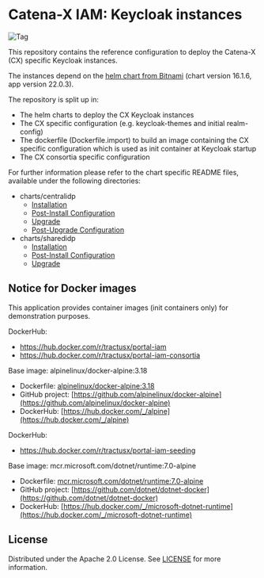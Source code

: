 # Catena-X IAM: Keycloak instances

![Tag](https://img.shields.io/static/v1?label=&message=LeadingRepository&color=green&style=flat)

This repository contains the reference configuration to deploy the Catena-X (CX) specific Keycloak instances.

The instances depend on the [helm chart from Bitnami](https://artifacthub.io/packages/helm/bitnami/keycloak) (chart version 16.1.6, app version 22.0.3).

The repository is split up in:

* The helm charts to deploy the CX Keycloak instances
* The CX specific configuration (e.g. keycloak-themes and initial realm-config)
* The dockerfile (Dockerfile.import) to build an image containing the CX specific configuration which is used as init container at Keycloak startup
* The CX consortia specific configuration

For further information please refer to the chart specific README files, available under the following directories:

* charts/centralidp
  * [Installation](./charts/centralidp/README.md#installation)
  * [Post-Install Configuration](./charts/centralidp/README.md#post-install-configuration)
  * [Upgrade](./charts/centralidp/README.md#upgrade)
  * [Post-Upgrade Configuration](./charts/centralidp/README.md#post-upgrade-configuration)
* charts/sharedidp
  * [Installation](./charts/sharedidp/README.md#installation)
  * [Post-Install Configuration](./charts/sharedidp/README.md#post-install-configuration)
  * [Upgrade](./charts/sharedidp/README.md#upgrade)

## Notice for Docker images

This application provides container images (init containers only) for demonstration purposes.

DockerHub:

* https://hub.docker.com/r/tractusx/portal-iam
* https://hub.docker.com/r/tractusx/portal-iam-consortia

Base image: alpinelinux/docker-alpine:3.18

* Dockerfile: [alpinelinux/docker-alpine:3.18](https://github.com/alpinelinux/docker-alpine/blob/v3.18/x86_64/Dockerfile)
* GitHub project: [https://github.com/alpinelinux/docker-alpine](https://github.com/alpinelinux/docker-alpine)
* DockerHub: [https://hub.docker.com/_/alpine](https://hub.docker.com/_/alpine)

DockerHub:

* https://hub.docker.com/r/tractusx/portal-iam-seeding

Base image: mcr.microsoft.com/dotnet/runtime:7.0-alpine

* Dockerfile: [mcr.microsoft.com/dotnet/runtime:7.0-alpine](https://github.com/dotnet/dotnet-docker/blob/main/src/runtime/7.0/alpine3.17/amd64/Dockerfile)
* GitHub project: [https://github.com/dotnet/dotnet-docker](https://github.com/dotnet/dotnet-docker)
* DockerHub: [https://hub.docker.com/_/microsoft-dotnet-runtime](https://hub.docker.com/_/microsoft-dotnet-runtime)

## License

Distributed under the Apache 2.0 License.
See [LICENSE](./LICENSE) for more information.

